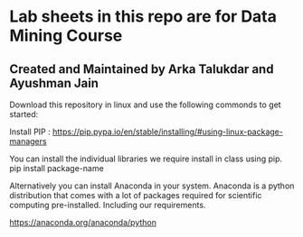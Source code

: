# Lab sheets in this repo are for Data Mining Course 
## Created and Maintained by Arka Talukdar and Ayushman Jain

Download this repository in linux and use the following commonds to get started:

Install PIP : https://pip.pypa.io/en/stable/installing/#using-linux-package-managers

You can install the individual libraries we require install in class using pip.
pip install  package-name

Alternatively you can install Anaconda in your system. Anaconda is a python distribution that comes with a lot of 
packages required for scientific computing pre-installed. Including our requirements.

https://anaconda.org/anaconda/python

